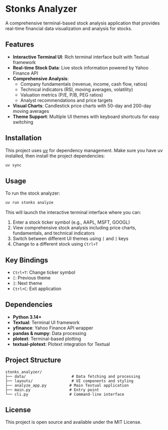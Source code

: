 # Stonks Analyzer

A comprehensive terminal-based stock analysis application that provides real-time financial data visualization and analysis for stocks.

## Features

- **Interactive Terminal UI**: Rich terminal interface built with Textual framework
- **Real-time Stock Data**: Live stock information powered by Yahoo Finance API
- **Comprehensive Analysis**:
    - Company fundamentals (revenue, income, cash flow, ratios)
    - Technical indicators (RSI, moving averages, volatility)
    - Valuation metrics (P/E, P/B, PEG ratios)
    - Analyst recommendations and price targets
- **Visual Charts**: Candlestick price charts with 50-day and 200-day moving averages
- **Theme Support**: Multiple UI themes with keyboard shortcuts for easy switching

## Installation

This project uses [uv](https://github.com/astral-sh/uv) for dependency management. Make sure you have uv installed, then install the project dependencies:

```bash
uv sync
```

## Usage

To run the stock analyzer:

```bash
uv run stonks analyze
```

This will launch the interactive terminal interface where you can:

1. Enter a stock ticker symbol (e.g., AAPL, MSFT, GOOGL)
2. View comprehensive stock analysis including price charts, fundamentals, and technical indicators
3. Switch between different UI themes using `[` and `]` keys
4. Change to a different stock using `Ctrl+T`

## Key Bindings

- `Ctrl+T`: Change ticker symbol
- `[`: Previous theme
- `]`: Next theme
- `Ctrl+C`: Exit application

## Dependencies

- **Python 3.14+**
- **Textual**: Terminal UI framework
- **yfinance**: Yahoo Finance API wrapper
- **pandas & numpy**: Data processing
- **plotext**: Terminal-based plotting
- **textual-plotext**: Plotext integration for Textual

## Project Structure

```
stonks_analyzer/
├── data/                    # Data fetching and processing
├── layouts/                 # UI components and styling
├── analyze_app.py          # Main Textual application
├── main.py                 # Entry point
└── cli.py                  # Command-line interface
```

## License

This project is open source and available under the MIT License.

